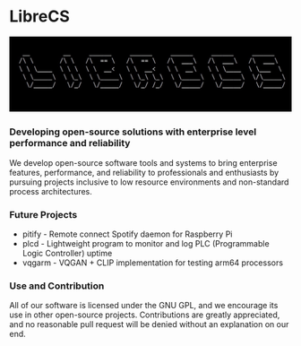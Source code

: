 # LibreCS

![logo](banner.jpeg)

### Developing open-source solutions with enterprise level performance and reliability

We develop open-source software tools and systems to bring enterprise features, performance, and reliability to professionals and enthusiasts by pursuing projects inclusive to low resource environments and non-standard process architectures.

### Future Projects
- pitify - Remote connect Spotify daemon for Raspberry Pi
- plcd - Lightweight program to monitor and log PLC (Programmable Logic Controller) uptime
- vqgarm - VQGAN + CLIP implementation for testing arm64 processors


### Use and Contribution

All of our software is licensed under the GNU GPL, and we encourage its use in other open-source projects. Contributions are greatly appreciated, and no reasonable pull request will be denied without an explanation on our end. 